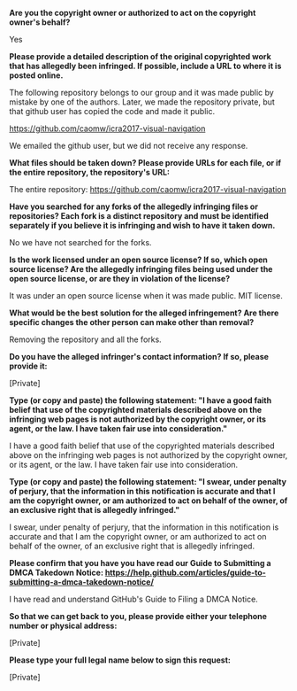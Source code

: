**Are you the copyright owner or authorized to act on the copyright owner's behalf?**

Yes

**Please provide a detailed description of the original copyrighted work that has allegedly been infringed. If possible, include a URL to where it is posted online.**

The following repository belongs to our group and it was made public by mistake by one of the authors. Later, we made the repository private, but that github user has copied the code and made it public.

https://github.com/caomw/icra2017-visual-navigation

We emailed the github user, but we did not receive any response.

**What files should be taken down? Please provide URLs for each file, or if the entire repository, the repository's URL:**

The entire repository: https://github.com/caomw/icra2017-visual-navigation

**Have you searched for any forks of the allegedly infringing files or repositories? Each fork is a distinct repository and must be identified separately if you believe it is infringing and wish to have it taken down.**

No we have not searched for the forks.

**Is the work licensed under an open source license? If so, which open source license? Are the allegedly infringing files being used under the open source license, or are they in violation of the license?**

It was under an open source license when it was made public. MIT license.

**What would be the best solution for the alleged infringement? Are there specific changes the other person can make other than removal?**

Removing the repository and all the forks.

**Do you have the alleged infringer's contact information? If so, please provide it:**

[Private]

**Type (or copy and paste) the following statement: "I have a good faith belief that use of the copyrighted materials described above on the infringing web pages is not authorized by the copyright owner, or its agent, or the law. I have taken fair use into consideration."**

I have a good faith belief that use of the copyrighted materials described above on the infringing web pages is not authorized by the copyright owner, or its agent, or the law. I have taken fair use into consideration.

**Type (or copy and paste) the following statement: "I swear, under penalty of perjury, that the information in this notification is accurate and that I am the copyright owner, or am authorized to act on behalf of the owner, of an exclusive right that is allegedly infringed."**

I swear, under penalty of perjury, that the information in this notification is accurate and that I am the copyright owner, or am authorized to act on behalf of the owner, of an exclusive right that is allegedly infringed.

**Please confirm that you have you have read our Guide to Submitting a DMCA Takedown Notice: https://help.github.com/articles/guide-to-submitting-a-dmca-takedown-notice/**

I have read and understand GitHub's Guide to Filing a DMCA Notice.

**So that we can get back to you, please provide either your telephone number or physical address:**

[Private]

**Please type your full legal name below to sign this request:**

[Private]

